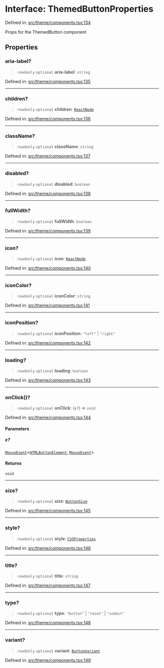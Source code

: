 # Interface: ThemedButtonProperties

Defined in: [src/theme/components.tsx:134](https://github.com/Nick2bad4u/Uptime-Watcher/blob/dca5483e793478722cd3e6e125cafcec5fc771f0/src/theme/components.tsx#L134)

Props for the ThemedButton component

## Properties

### aria-label?

> `readonly` `optional` **aria-label**: `string`

Defined in: [src/theme/components.tsx:135](https://github.com/Nick2bad4u/Uptime-Watcher/blob/dca5483e793478722cd3e6e125cafcec5fc771f0/src/theme/components.tsx#L135)

***

### children?

> `readonly` `optional` **children**: [`ReactNode`](https://github.com/DefinitelyTyped/DefinitelyTyped/blob/1a60e1b9a9062ff9c48c681ca3d8b6f717b616b9/types/react/index.d.ts#L427)

Defined in: [src/theme/components.tsx:136](https://github.com/Nick2bad4u/Uptime-Watcher/blob/dca5483e793478722cd3e6e125cafcec5fc771f0/src/theme/components.tsx#L136)

***

### className?

> `readonly` `optional` **className**: `string`

Defined in: [src/theme/components.tsx:137](https://github.com/Nick2bad4u/Uptime-Watcher/blob/dca5483e793478722cd3e6e125cafcec5fc771f0/src/theme/components.tsx#L137)

***

### disabled?

> `readonly` `optional` **disabled**: `boolean`

Defined in: [src/theme/components.tsx:138](https://github.com/Nick2bad4u/Uptime-Watcher/blob/dca5483e793478722cd3e6e125cafcec5fc771f0/src/theme/components.tsx#L138)

***

### fullWidth?

> `readonly` `optional` **fullWidth**: `boolean`

Defined in: [src/theme/components.tsx:139](https://github.com/Nick2bad4u/Uptime-Watcher/blob/dca5483e793478722cd3e6e125cafcec5fc771f0/src/theme/components.tsx#L139)

***

### icon?

> `readonly` `optional` **icon**: [`ReactNode`](https://github.com/DefinitelyTyped/DefinitelyTyped/blob/1a60e1b9a9062ff9c48c681ca3d8b6f717b616b9/types/react/index.d.ts#L427)

Defined in: [src/theme/components.tsx:140](https://github.com/Nick2bad4u/Uptime-Watcher/blob/dca5483e793478722cd3e6e125cafcec5fc771f0/src/theme/components.tsx#L140)

***

### iconColor?

> `readonly` `optional` **iconColor**: `string`

Defined in: [src/theme/components.tsx:141](https://github.com/Nick2bad4u/Uptime-Watcher/blob/dca5483e793478722cd3e6e125cafcec5fc771f0/src/theme/components.tsx#L141)

***

### iconPosition?

> `readonly` `optional` **iconPosition**: `"left"` \| `"right"`

Defined in: [src/theme/components.tsx:142](https://github.com/Nick2bad4u/Uptime-Watcher/blob/dca5483e793478722cd3e6e125cafcec5fc771f0/src/theme/components.tsx#L142)

***

### loading?

> `readonly` `optional` **loading**: `boolean`

Defined in: [src/theme/components.tsx:143](https://github.com/Nick2bad4u/Uptime-Watcher/blob/dca5483e793478722cd3e6e125cafcec5fc771f0/src/theme/components.tsx#L143)

***

### onClick()?

> `readonly` `optional` **onClick**: (`e?`) => `void`

Defined in: [src/theme/components.tsx:144](https://github.com/Nick2bad4u/Uptime-Watcher/blob/dca5483e793478722cd3e6e125cafcec5fc771f0/src/theme/components.tsx#L144)

#### Parameters

##### e?

[`MouseEvent`](https://github.com/DefinitelyTyped/DefinitelyTyped/blob/1a60e1b9a9062ff9c48c681ca3d8b6f717b616b9/types/react/index.d.ts#L2067)\<[`HTMLButtonElement`](https://developer.mozilla.org/docs/Web/API/HTMLButtonElement), [`MouseEvent`](https://developer.mozilla.org/docs/Web/API/MouseEvent)\>

#### Returns

`void`

***

### size?

> `readonly` `optional` **size**: [`ButtonSize`](../type-aliases/ButtonSize.md)

Defined in: [src/theme/components.tsx:145](https://github.com/Nick2bad4u/Uptime-Watcher/blob/dca5483e793478722cd3e6e125cafcec5fc771f0/src/theme/components.tsx#L145)

***

### style?

> `readonly` `optional` **style**: [`CSSProperties`](https://github.com/DefinitelyTyped/DefinitelyTyped/blob/1a60e1b9a9062ff9c48c681ca3d8b6f717b616b9/types/react/index.d.ts#L2383)

Defined in: [src/theme/components.tsx:146](https://github.com/Nick2bad4u/Uptime-Watcher/blob/dca5483e793478722cd3e6e125cafcec5fc771f0/src/theme/components.tsx#L146)

***

### title?

> `readonly` `optional` **title**: `string`

Defined in: [src/theme/components.tsx:147](https://github.com/Nick2bad4u/Uptime-Watcher/blob/dca5483e793478722cd3e6e125cafcec5fc771f0/src/theme/components.tsx#L147)

***

### type?

> `readonly` `optional` **type**: `"button"` \| `"reset"` \| `"submit"`

Defined in: [src/theme/components.tsx:148](https://github.com/Nick2bad4u/Uptime-Watcher/blob/dca5483e793478722cd3e6e125cafcec5fc771f0/src/theme/components.tsx#L148)

***

### variant?

> `readonly` `optional` **variant**: [`ButtonVariant`](../type-aliases/ButtonVariant.md)

Defined in: [src/theme/components.tsx:149](https://github.com/Nick2bad4u/Uptime-Watcher/blob/dca5483e793478722cd3e6e125cafcec5fc771f0/src/theme/components.tsx#L149)
